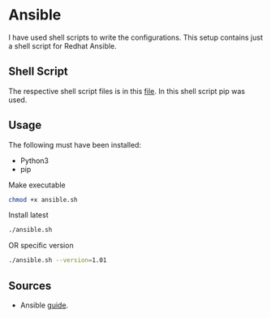 # Ansible

I have used shell scripts to write the configurations. This setup contains just a shell script for Redhat Ansible.

## Shell Script

The respective shell script files is in this [file](./ansible.sh). In this shell script pip was used.

## Usage

The following must have been installed:

- Python3
- pip

Make executable

```bash
chmod +x ansible.sh
```

Install latest

```bash
./ansible.sh
```

OR specific version

```bash
./ansible.sh --version=1.01
```

## Sources

- Ansible [guide](https://docs.ansible.com/ansible/latest/installation_guide/intro_installation.html).

